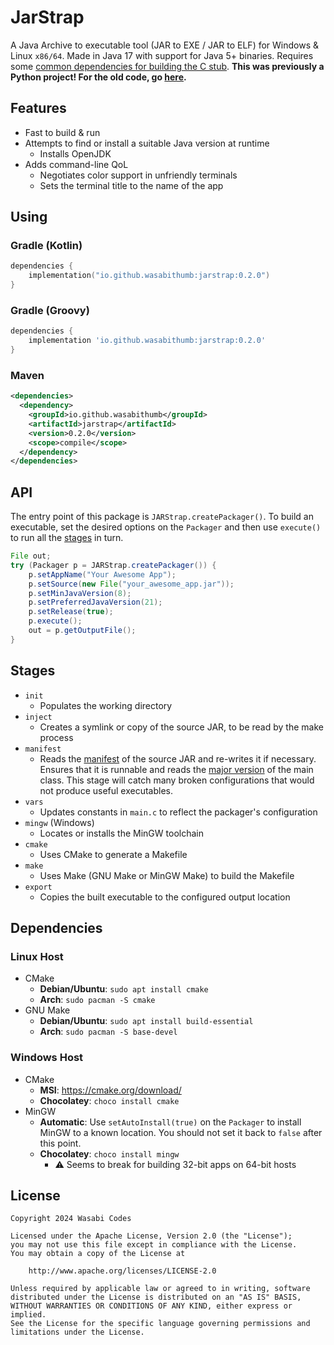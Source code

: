 # JarStrap
A Java Archive to executable tool (JAR to EXE / JAR to ELF)
for Windows & Linux ``x86/64``. Made in Java 17 with support for Java 5+ binaries. Requires some
[common dependencies for building the C stub](#dependencies). **This was previously a Python
project! For the old code, go [here](https://github.com/WasabiThumb/jarstrap/tree/python).**

## Features
- Fast to build & run
- Attempts to find or install a suitable Java version at runtime
  - Installs OpenJDK
- Adds command-line QoL
  - Negotiates color support in unfriendly terminals
  - Sets the terminal title to the name of the app

## Using
### Gradle (Kotlin)
```kotlin
dependencies {
    implementation("io.github.wasabithumb:jarstrap:0.2.0")
}
```

### Gradle (Groovy)
```groovy
dependencies {
    implementation 'io.github.wasabithumb:jarstrap:0.2.0'
}
```

### Maven
```xml
<dependencies>
  <dependency>
    <groupId>io.github.wasabithumb</groupId>
    <artifactId>jarstrap</artifactId>
    <version>0.2.0</version>
    <scope>compile</scope>
  </dependency>
</dependencies>
```

## API
The entry point of this package is ``JARStrap.createPackager()``.
To build an executable, set the desired options on the ``Packager`` and then use ``execute()`` to run all the
[stages](#stages) in turn.

```java
File out;
try (Packager p = JARStrap.createPackager()) {
    p.setAppName("Your Awesome App");
    p.setSource(new File("your_awesome_app.jar"));
    p.setMinJavaVersion(8);
    p.setPreferredJavaVersion(21);
    p.setRelease(true);
    p.execute();
    out = p.getOutputFile();
}
```

## Stages
- ``init``
  - Populates the working directory
- ``inject``
  - Creates a symlink or copy of the source JAR, to be read by the make process
- ``manifest``
  - Reads the [manifest](https://docs.oracle.com/javase/tutorial/deployment/jar/manifestindex.html) of the source JAR and re-writes it if necessary.
    Ensures that it is runnable and reads the [major version](https://docs.oracle.com/javase/specs/jvms/se21/html/jvms-4.html#jvms-4.1-200-B.2) of the main class.
    This stage will catch many broken configurations that would not produce useful executables.
- ``vars``
  - Updates constants in ``main.c`` to reflect the packager's configuration
- ``mingw`` (Windows)
  - Locates or installs the MinGW toolchain
- ``cmake``
  - Uses CMake to generate a Makefile
- ``make``
  - Uses Make (GNU Make or MinGW Make) to build the Makefile
- ``export``
  - Copies the built executable to the configured output location

## Dependencies
### Linux Host
- CMake
  - **Debian/Ubuntu**: ``sudo apt install cmake``
  - **Arch**: ``sudo pacman -S cmake``
- GNU Make
  - **Debian/Ubuntu**: ``sudo apt install build-essential``
  - **Arch**: ``sudo pacman -S base-devel``

### Windows Host
- CMake
  - **MSI**: https://cmake.org/download/
  - **Chocolatey**: ``choco install cmake``
- MinGW
  - **Automatic**: Use ``setAutoInstall(true)`` on the ``Packager`` to install MinGW to a known location. You should not
    set it back to ``false`` after this point.
  - **Chocolatey**: ``choco install mingw``
    - ⚠️ Seems to break for building 32-bit apps on 64-bit hosts
  
## License
```text
Copyright 2024 Wasabi Codes

Licensed under the Apache License, Version 2.0 (the "License");
you may not use this file except in compliance with the License.
You may obtain a copy of the License at

    http://www.apache.org/licenses/LICENSE-2.0

Unless required by applicable law or agreed to in writing, software
distributed under the License is distributed on an "AS IS" BASIS,
WITHOUT WARRANTIES OR CONDITIONS OF ANY KIND, either express or implied.
See the License for the specific language governing permissions and
limitations under the License.
```
